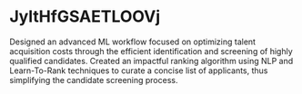# JyltHfGSAETLOOVj
Designed an advanced ML workflow focused on optimizing talent acquisition costs through the efficient identification and screening of highly qualified candidates. Created an impactful ranking algorithm using NLP and Learn-To-Rank techniques to curate a concise list of applicants, thus simplifying the candidate screening process.
